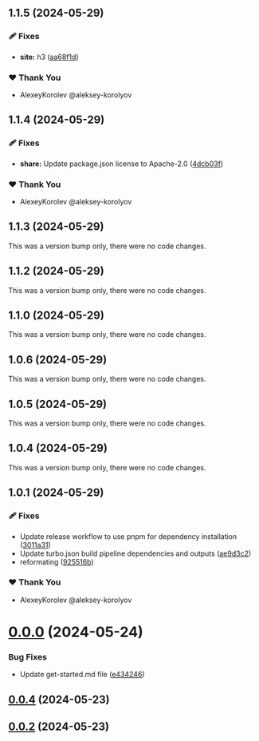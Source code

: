 ## 1.1.5 (2024-05-29)


### 🩹 Fixes

- **site:** h3 ([aa68f1d](https://github.com/jilarganti/arvis/commit/aa68f1d))

### ❤️  Thank You

- AlexeyKorolev @aleksey-korolyov

## 1.1.4 (2024-05-29)


### 🩹 Fixes

- **share:** Update package.json license to Apache-2.0 ([4dcb03f](https://github.com/jilarganti/arvis/commit/4dcb03f))

### ❤️  Thank You

- AlexeyKorolev @aleksey-korolyov

## 1.1.3 (2024-05-29)

This was a version bump only, there were no code changes.

## 1.1.2 (2024-05-29)

This was a version bump only, there were no code changes.

## 1.1.0 (2024-05-29)

This was a version bump only, there were no code changes.

## 1.0.6 (2024-05-29)

This was a version bump only, there were no code changes.

## 1.0.5 (2024-05-29)

This was a version bump only, there were no code changes.

## 1.0.4 (2024-05-29)

This was a version bump only, there were no code changes.

## 1.0.1 (2024-05-29)


### 🩹 Fixes

- Update release workflow to use pnpm for dependency installation ([3011a31](https://github.com/jilarganti/arvis/commit/3011a31))
- Update turbo.json build pipeline dependencies and outputs ([ae9d3c2](https://github.com/jilarganti/arvis/commit/ae9d3c2))
- reformating ([925516b](https://github.com/jilarganti/arvis/commit/925516b))

### ❤️  Thank You

- AlexeyKorolev @aleksey-korolyov

# [0.0.0](https://github.com/jilarganti/arvis/compare/v0.0.4...v0.0.0) (2024-05-24)


### Bug Fixes

* Update get-started.md file ([e434246](https://github.com/jilarganti/arvis/commit/e434246b3b3b77369a02584f37f586663fe22153))



## [0.0.4](https://github.com/jilarganti/arvis/compare/v0.0.3...v0.0.4) (2024-05-23)

## [0.0.2](https://github.com/jilarganti/arvis/compare/v0.0.3...v0.0.2) (2024-05-23)
